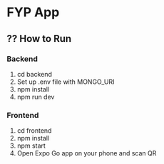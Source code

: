 # FYP App

## ?? How to Run

### Backend
1. cd backend
2. Set up .env file with MONGO_URI
3. npm install
4. npm run dev

### Frontend
1. cd frontend
2. npm install
3. npm start
4. Open Expo Go app on your phone and scan QR

